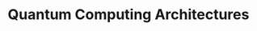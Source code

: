 ---
layout: tagpage
title: "Quantum Computing Architectures"
tag: quantum-computing-architectures
exclude: true 
---